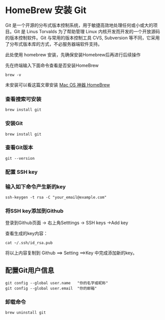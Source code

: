 # HomeBrew 安装 Git

Git 是一个开源的分布式版本控制系统，用于敏捷高效地处理任何或小或大的项目。Git 是 Linus Torvalds 为了帮助管理 Linux 内核开发而开发的一个开放源码的版本控制软件。Git 与常用的版本控制工具 CVS, Subversion 等不同，它采用了分布式版本库的方式，不必服务器端软件支持。

此处使用 homebrew 安装，先确保安装Homebrew后再进行后续操作

先在终端输入下面命令查看是否安装HomeBrew 

```
brew -v
```

未安装可以看这篇文章安装 [Mac OS 神器 HomeBrew](https://blog.hhdxw.top/archives/242) 

### 查看搜索可安装

```shell
brew install git
```

### 安装Git

```shell
brew install git
```

### 查看Git版本

```shell
git --version
```

### 配置 SSH key

### 输入如下命令产生新的key

```shell
ssh-keygen -t rsa -C "your_email@example.com"
```

### 将SSH key添加到Github

登录到Github页面 -> 右上角Setttings -> SSH keys ->Add key

查看生成的key内容：

```shell
cat ~/.ssh/id_rsa.pub
```

将以上内容复制到 Github ==> Setting ==>Key 中完成添加新的key。

## 配置Git用户信息

```shell
git config --global user.name   "你的名字或昵称"
git config --global user.email  "你的邮箱"
```

### 卸载命令

```text
brew uninstall git
```

